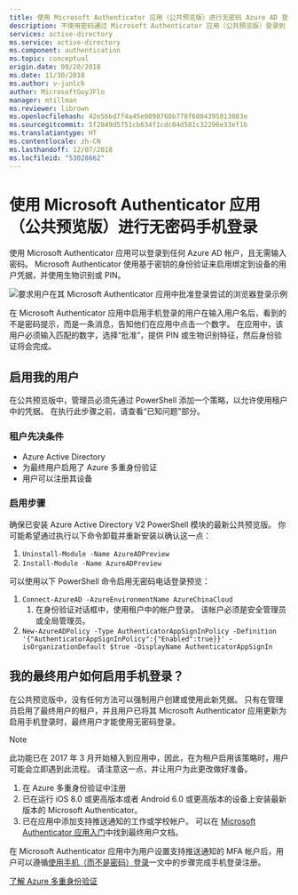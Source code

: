 ```yaml
---
title: 使用 Microsoft Authenticator 应用（公共预览版）进行无密码 Azure AD 登录
description: 不使用密码通过 Microsoft Authenticator 应用（公共预览版）登录到 Azure AD
services: active-directory
ms.service: active-directory
ms.component: authentication
ms.topic: conceptual
origin.date: 09/20/2018
ms.date: 11/30/2018
ms.author: v-junlch
author: MicrosoftGuyJFlo
manager: mtillman
ms.reviewer: librown
ms.openlocfilehash: 42e56bd7f4a45e0098760b778f6084395813083e
ms.sourcegitcommit: 5f2849d5751cb634f1cdc04d581c32296e33ef1b
ms.translationtype: HT
ms.contentlocale: zh-CN
ms.lasthandoff: 12/07/2018
ms.locfileid: "53028662"
---
```

# <a name="password-less-phone-sign-in-with-the-microsoft-authenticator-app-public-preview"></a>使用 Microsoft Authenticator 应用（公共预览版）进行无密码手机登录

使用 Microsoft Authenticator 应用可以登录到任何 Azure AD 帐户，且无需输入密码。 Microsoft Authenticator 使用基于密钥的身份验证来启用绑定到设备的用户凭据，并使用生物识别或 PIN。

![要求用户在其 Microsoft Authenticator 应用中批准登录尝试的浏览器登录示例](./media/howto-authentication-phone-sign-in/phone-sign-in-microsoft-authenticator-app.png)

在 Microsoft Authenticator 应用中启用手机登录的用户在输入用户名后，看到的不是密码提示，而是一条消息，告知他们在应用中点击一个数字。 在应用中，该用户必须输入匹配的数字，选择“批准”，提供 PIN 或生物识别特征，然后身份验证将会完成。

## <a name="enable-my-users"></a>启用我的用户

在公共预览版中，管理员必须先通过 PowerShell 添加一个策略，以允许使用租户中的凭据。 在执行此步骤之前，请查看“已知问题”部分。

### <a name="tenant-prerequisites"></a>租户先决条件

- Azure Active Directory
- 为最终用户启用了 Azure 多重身份验证
- 用户可以注册其设备

### <a name="steps-to-enable"></a>启用步骤

确保已安装 Azure Active Directory V2 PowerShell 模块的最新公共预览版。 你可能希望通过执行以下命令卸载并重新安装以确认这一点：

1. `Uninstall-Module -Name AzureADPreview`
2. `Install-Module -Name AzureADPreview`

可以使用以下 PowerShell 命令启用无密码电话登录预览：

1. `Connect-AzureAD -AzureEnvironmentName AzureChinaCloud`
   1. 在身份验证对话框中，使用租户中的帐户登录。 该帐户必须是安全管理员或全局管理员。
1. `New-AzureADPolicy -Type AuthenticatorAppSignInPolicy -Definition '{"AuthenticatorAppSignInPolicy":{"Enabled":true}}' -isOrganizationDefault $true -DisplayName AuthenticatorAppSignIn`

## <a name="how-do-my-end-users-enable-phone-sign-in"></a>我的最终用户如何启用手机登录？

在公共预览版中，没有任何方法可以强制用户创建或使用此新凭据。 只有在管理员启用了最终用户的租户，并且用户已将其 Microsoft Authenticator 应用更新为启用手机登录时，最终用户才能使用无密码登录。

> [!NOTE]
> 此功能已在 2017 年 3 月开始植入到应用中，因此，在为租户启用该策略时，用户可能会立即遇到此流程。 请注意这一点，并让用户为此更改做好准备。
>

1. 在 Azure 多重身份验证中注册
1. 已在运行 iOS 8.0 或更高版本或者 Android 6.0 或更高版本的设备上安装最新版本的 Microsoft Authenticator。
1. 已在应用中添加支持推送通知的工作或学校帐户。 可以在 [Microsoft Authenticator 应用入门](/active-directory/user-help/microsoft-authenticator-app-how-to)中找到最终用户文档。

在 Microsoft Authenticator 应用中为用户设置支持推送通知的 MFA 帐户后，用户可以遵循[使用手机（而不是密码）登录](../user-help/microsoft-authenticator-app-phone-signin-faq.md)一文中的步骤完成手机登录注册。

[了解 Azure 多重身份验证](../authentication/howto-mfa-getstarted.md)

<!-- Update_Description: wording update -->